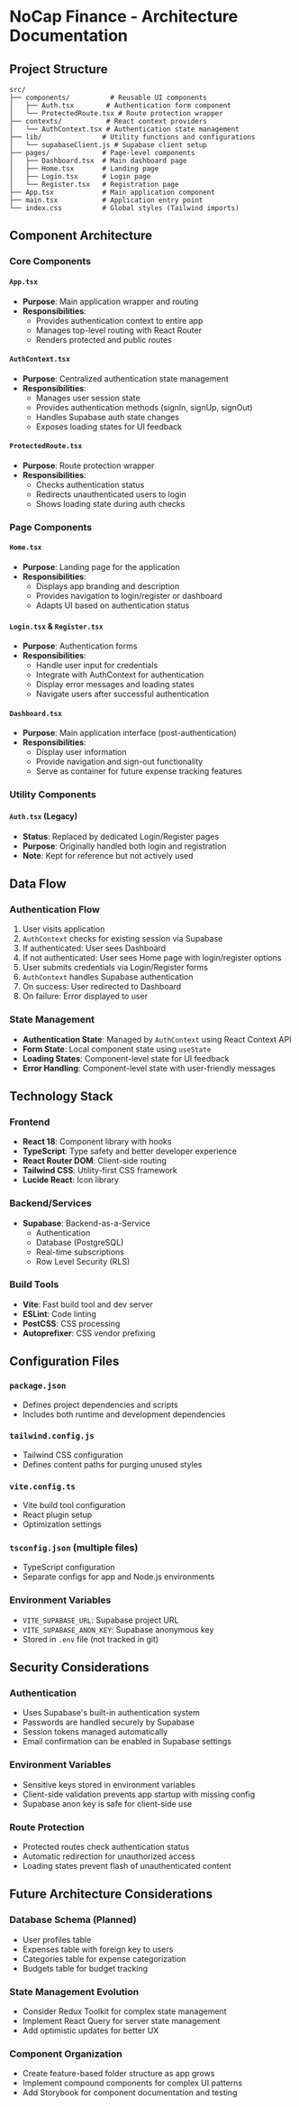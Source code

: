 # NoCap Finance - Architecture Documentation

## Project Structure

```
src/
├── components/          # Reusable UI components
│   ├── Auth.tsx        # Authentication form component
│   └── ProtectedRoute.tsx # Route protection wrapper
├── contexts/           # React context providers
│   └── AuthContext.tsx # Authentication state management
├── lib/               # Utility functions and configurations
│   └── supabaseClient.js # Supabase client setup
├── pages/             # Page-level components
│   ├── Dashboard.tsx  # Main dashboard page
│   ├── Home.tsx       # Landing page
│   ├── Login.tsx      # Login page
│   └── Register.tsx   # Registration page
├── App.tsx            # Main application component
├── main.tsx           # Application entry point
└── index.css          # Global styles (Tailwind imports)
```

## Component Architecture

### Core Components

#### `App.tsx`
- **Purpose**: Main application wrapper and routing
- **Responsibilities**:
  - Provides authentication context to entire app
  - Manages top-level routing with React Router
  - Renders protected and public routes

#### `AuthContext.tsx`
- **Purpose**: Centralized authentication state management
- **Responsibilities**:
  - Manages user session state
  - Provides authentication methods (signIn, signUp, signOut)
  - Handles Supabase auth state changes
  - Exposes loading states for UI feedback

#### `ProtectedRoute.tsx`
- **Purpose**: Route protection wrapper
- **Responsibilities**:
  - Checks authentication status
  - Redirects unauthenticated users to login
  - Shows loading state during auth checks

### Page Components

#### `Home.tsx`
- **Purpose**: Landing page for the application
- **Responsibilities**:
  - Displays app branding and description
  - Provides navigation to login/register or dashboard
  - Adapts UI based on authentication status

#### `Login.tsx` & `Register.tsx`
- **Purpose**: Authentication forms
- **Responsibilities**:
  - Handle user input for credentials
  - Integrate with AuthContext for authentication
  - Display error messages and loading states
  - Navigate users after successful authentication

#### `Dashboard.tsx`
- **Purpose**: Main application interface (post-authentication)
- **Responsibilities**:
  - Display user information
  - Provide navigation and sign-out functionality
  - Serve as container for future expense tracking features

### Utility Components

#### `Auth.tsx` (Legacy)
- **Status**: Replaced by dedicated Login/Register pages
- **Purpose**: Originally handled both login and registration
- **Note**: Kept for reference but not actively used

## Data Flow

### Authentication Flow
1. User visits application
2. `AuthContext` checks for existing session via Supabase
3. If authenticated: User sees Dashboard
4. If not authenticated: User sees Home page with login/register options
5. User submits credentials via Login/Register forms
6. `AuthContext` handles Supabase authentication
7. On success: User redirected to Dashboard
8. On failure: Error displayed to user

### State Management
- **Authentication State**: Managed by `AuthContext` using React Context API
- **Form State**: Local component state using `useState`
- **Loading States**: Component-level state for UI feedback
- **Error Handling**: Component-level state with user-friendly messages

## Technology Stack

### Frontend
- **React 18**: Component library with hooks
- **TypeScript**: Type safety and better developer experience
- **React Router DOM**: Client-side routing
- **Tailwind CSS**: Utility-first CSS framework
- **Lucide React**: Icon library

### Backend/Services
- **Supabase**: Backend-as-a-Service
  - Authentication
  - Database (PostgreSQL)
  - Real-time subscriptions
  - Row Level Security (RLS)

### Build Tools
- **Vite**: Fast build tool and dev server
- **ESLint**: Code linting
- **PostCSS**: CSS processing
- **Autoprefixer**: CSS vendor prefixing

## Configuration Files

### `package.json`
- Defines project dependencies and scripts
- Includes both runtime and development dependencies

### `tailwind.config.js`
- Tailwind CSS configuration
- Defines content paths for purging unused styles

### `vite.config.ts`
- Vite build tool configuration
- React plugin setup
- Optimization settings

### `tsconfig.json` (multiple files)
- TypeScript configuration
- Separate configs for app and Node.js environments

### Environment Variables
- `VITE_SUPABASE_URL`: Supabase project URL
- `VITE_SUPABASE_ANON_KEY`: Supabase anonymous key
- Stored in `.env` file (not tracked in git)

## Security Considerations

### Authentication
- Uses Supabase's built-in authentication system
- Passwords are handled securely by Supabase
- Session tokens managed automatically
- Email confirmation can be enabled in Supabase settings

### Environment Variables
- Sensitive keys stored in environment variables
- Client-side validation prevents app startup with missing config
- Supabase anon key is safe for client-side use

### Route Protection
- Protected routes check authentication status
- Automatic redirection for unauthorized access
- Loading states prevent flash of unauthenticated content

## Future Architecture Considerations

### Database Schema (Planned)
- User profiles table
- Expenses table with foreign key to users
- Categories table for expense categorization
- Budgets table for budget tracking

### State Management Evolution
- Consider Redux Toolkit for complex state management
- Implement React Query for server state management
- Add optimistic updates for better UX

### Component Organization
- Create feature-based folder structure as app grows
- Implement compound components for complex UI patterns
- Add Storybook for component documentation and testing